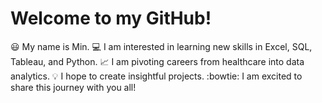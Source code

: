 # Welcome to my GitHub!
:smiley: My name is Min.
:computer: I am interested in learning new skills in Excel, SQL, Tableau, and Python.
:chart_with_upwards_trend: I am pivoting careers from healthcare into data analytics.
:bulb: I hope to create insightful projects.
:bowtie: I am excited to share this journey with you all!
